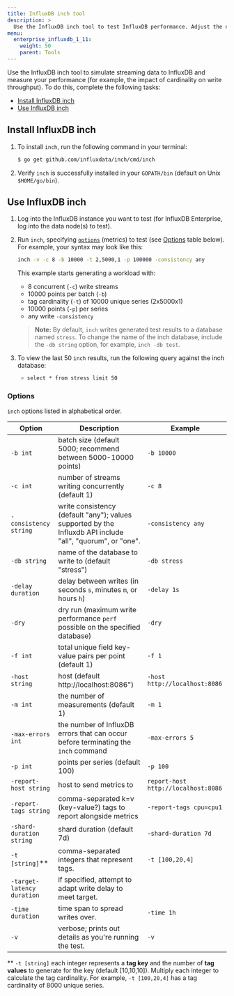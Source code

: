 ```yaml
---
title: InfluxDB inch tool
description: >
  Use the InfluxDB inch tool to test InfluxDB performance. Adjust the number of points and tag values to test ingesting different tag cardinalities.
menu:
  enterprise_influxdb_1_11:
    weight: 50
    parent: Tools
---
```


Use the InfluxDB inch tool to simulate streaming data to InfluxDB and measure your performance (for example, the impact of cardinality on write throughput). To do this, complete the following tasks:

- [Install InfluxDB inch](#install-influxdb-inch)
- [Use InfluxDB inch](#use-influxdb-inch)

## Install InfluxDB inch

1. To install `inch`, run the following command in your terminal:

    ```bash
    $ go get github.com/influxdata/inch/cmd/inch
    ```

2. Verify `inch` is successfully installed in your `GOPATH/bin` (default on Unix `$HOME/go/bin`).

## Use InfluxDB inch

1. Log into the InfluxDB instance you want to test (for InfluxDB Enterprise, log into the data node(s) to test).
2. Run `inch`, specifying [`options`](#options) (metrics) to test (see [Options](#options) table below). For example, your syntax may look like this:

    ```bash
    inch -v -c 8 -b 10000 -t 2,5000,1 -p 100000 -consistency any
    ```

    This example starts generating a workload with:

    - 8 concurrent (`-c`) write streams
    - 10000 points per batch (`-b`)
    - tag cardinality (`-t`) of 10000 unique series (2x5000x1)
    - 10000 points (`-p`) per series
    - any write `-consistency`

    > **Note:** By default, `inch` writes generated test results to a database named `stress`. To change the name of the inch database, include the `-db string` option, for example, `inch -db test`.

3. To view the last 50 `inch` results, run the following query against the inch database:

    ```bash
     > select * from stress limit 50
   ```

### Options

`inch` options listed in alphabetical order.

|Option                      | Description                                                                                                    |Example                              |
|------------                | ----------                                                                                                     | -------                             |
| `-b int`                   |  batch size (default 5000; recommend between 5000-10000 points)                                                | `-b 10000`                          |
| `-c int`                   |  number of streams writing concurrently (default 1)                                                            | `-c 8`                              |
| `-consistency string`      |  write consistency (default "any"); values supported by the Influxdb API include "all", "quorum", or "one".    | `-consistency any`                  |
| `-db string`               |  name of the database to write to (default "stress")                                                           | `-db stress`                        |
| `-delay duration`          |  delay between writes (in seconds `s`, minutes `m`, or hours `h`)                                              | `-delay 1s`                         |
| `-dry`                     |  dry run (maximum write performance `perf` possible on the specified database)                                 | `-dry`                            |
| `-f int`                   |  total unique field key-value pairs per point (default 1)                                                      | `-f 1`                              |
|`-host string`              |  host (default http<nolink>://localhost:8086")                                                                 | `-host http://localhost:8086`       |
| `-m int`                   |  the number of measurements (default 1)                                                                        | `-m 1`                              |
| `-max-errors int`          |  the number of InfluxDB errors that can occur before terminating the `inch` command                            | `-max-errors 5`                     |
| `-p int`                   |  points per series (default 100)                                                                               | `-p 100`                            |
| `-report-host string`      |  host to send metrics to                                                                                       | `report-host http://localhost:8086` |
| `-report-tags string`      |  comma-separated k=v (key-value?) tags to report alongside metrics                                             | `-report-tags cpu=cpu1`             |
| `-shard-duration string`   |  shard duration (default 7d)                                                                                   |`-shard-duration 7d`                 |
| `-t [string]`&ast;&ast;    |  comma-separated integers that represent tags.                                                                 | `-t [100,20,4]`                     |
| `-target-latency duration` |  if specified, attempt to adapt write delay to meet target.                                                    |                                     |
| `-time duration`           |  time span to spread writes over.                                                                              | `-time 1h`                          |
|  `-v`                      |  verbose; prints out details as you're running the test.                                                       | `-v`                                |

&ast;&ast; `-t [string]` each integer represents a **tag key** and the number of **tag values** to generate for the key (default [10,10,10]). Multiply each integer to calculate the tag cardinality. For example, `-t [100,20,4]` has a tag cardinality of 8000 unique series.
